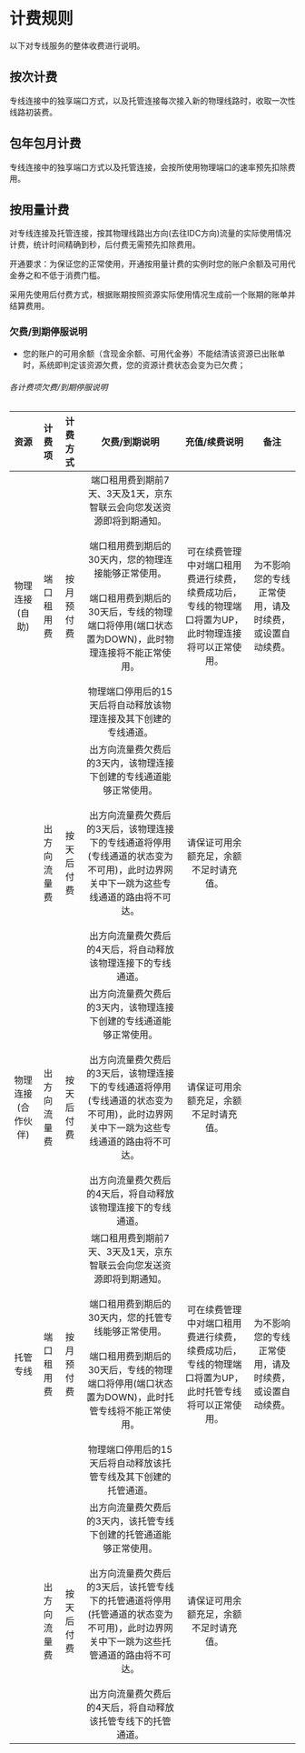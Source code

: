 # 计费规则
以下对专线服务的整体收费进行说明。

## 按次计费
专线连接中的独享端口方式，以及托管连接每次接入新的物理线路时，收取一次性线路初装费。

## 包年包月计费
专线连接中的独享端口方式以及托管连接，会按所使用物理端口的速率预先扣除费用。

## 按用量计费
对专线连接及托管连接，按其物理线路出方向(去往IDC方向)流量的实际使用情况计费，统计时间精确到秒，后付费无需预先扣除费用。

开通要求：为保证您的正常使用，开通按用量计费的实例时您的账户余额及可用代金券之和不低于消费门槛。

采用先使用后付费方式，根据账期按照资源实际使用情况生成前一个账期的账单并结算费用。

### 欠费/到期停服说明
* 您的账户的可用余额（含现金余额、可用代金券）不能结清该资源已出账单时，系统即判定该资源欠费，您的资源计费状态会变为已欠费；

###### 各计费项欠费/到期停服说明
| 资源 | 计费项 | 计费方式 | 欠费/到期说明 | 充值/续费说明 | 备注 |
|:---:|:---:|:---:|:---:|:---:|:---:|
| 物理连接(自助) | 端口租用费 | 按月预付费 | 端口租用费到期前7天、3天及1天，京东智联云会向您发送资源即将到期通知。<br /><br /> 端口租用费到期后的30天内，您的物理连接能够正常使用。<br /><br /> 端口租用费到期后的30天后，专线的物理端口将停用(端口状态置为DOWN)，此时物理连接将不能正常使用。<br /><br />物理端口停用后的15天后将自动释放该物理连接及其下创建的专线通道。 | 可在续费管理中对端口租用费进行续费，续费成功后，专线的物理端口将置为UP，此时物理连接将可以正常使用。 | 为不影响您的专线正常使用，请及时续费，或设置自动续费。 |
|  | 出方向流量费 | 按天后付费 | 出方向流量费欠费后的3天内，该物理连接下创建的专线通道能够正常使用。<br /><br />出方向流量费欠费后的3天后，该物理连接下的专线通道将停用(专线通道的状态变为不可用)，此时边界网关中下一跳为这些专线通道的路由将不可达。<br /><br />出方向流量费欠费后的4天后，将自动释放该物理连接下的专线通道。 | 请保证可用余额充足，余额不足时请充值。 |  |
| 物理连接(合作伙伴) | 出方向流量费 | 按天后付费 | 出方向流量费欠费后的3天内，该物理连接下创建的专线通道能够正常使用。<br /><br />出方向流量费欠费后的3天后，该物理连接下的专线通道将停用(专线通道的状态变为不可用)，此时边界网关中下一跳为这些专线通道的路由将不可达。<br /><br />出方向流量费欠费后的4天后，将自动释放该物理连接下的专线通道。 | 请保证可用余额充足，余额不足时请充值。 |  |
| 托管专线 | 端口租用费 | 按月预付费 | 端口租用费到期前7天、3天及1天，京东智联云会向您发送资源即将到期通知。<br /><br /> 端口租用费到期后的30天内，您的托管专线能够正常使用。<br /><br /> 端口租用费到期后的30天后，专线的物理端口将停用(端口状态置为DOWN)，此时托管专线将不能正常使用。<br /><br />物理端口停用后的15天后将自动释放该托管专线及其下创建的托管通道。 | 可在续费管理中对端口租用费进行续费，续费成功后，专线的物理端口将置为UP，此时托管专线将可以正常使用。 | 为不影响您的专线正常使用，请及时续费，或设置自动续费。 |
|  | 出方向流量费 | 按天后付费 | 出方向流量费欠费后的3天内，该托管专线下创建的托管通道能够正常使用。<br /><br />出方向流量费欠费后的3天后，该托管专线下的托管通道将停用(托管通道的状态变为不可用)，此时边界网关中下一跳为这些托管通道的路由将不可达。<br /><br />出方向流量费欠费后的4天后，将自动释放该托管专线下的托管通道。 | 请保证可用余额充足，余额不足时请充值。 |  |
